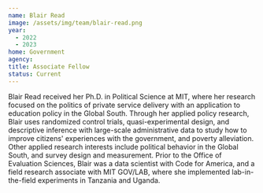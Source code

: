 ```yaml
---
name: Blair Read
image: /assets/img/team/blair-read.png
year:
  - 2022
  - 2023
home: Government
agency:
title: Associate Fellow
status: Current
---
```

Blair Read received her Ph.D. in Political Science at MIT, where her research focused on the politics of private service delivery with an application to education policy in the Global South. Through her applied policy research, Blair uses randomized control trials, quasi-experimental design, and descriptive inference with large-scale administrative data to study how to improve citizens' experiences with the government, and poverty alleviation. Other applied research interests include political behavior in the Global South, and survey design and measurement. Prior to the Office of Evaluation Sciences, Blair was a data scientist with Code for America, and a field research associate with MIT GOV/LAB, where she implemented lab-in-the-field experiments in Tanzania and Uganda.
